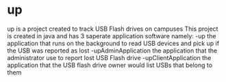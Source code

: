 # up
up is a project created to track USB Flash drives on campuses
This project is created in java and has 3 saperate application software namely:
  -up the application that runs on the background to read USB devices and pick up if the USB was reported as lost
  -upAdminApplication the application that the administrator use to report lost USB Flash drive
  -upClientApplication the application that the USB flash drive owner would list USBs that belong to them
